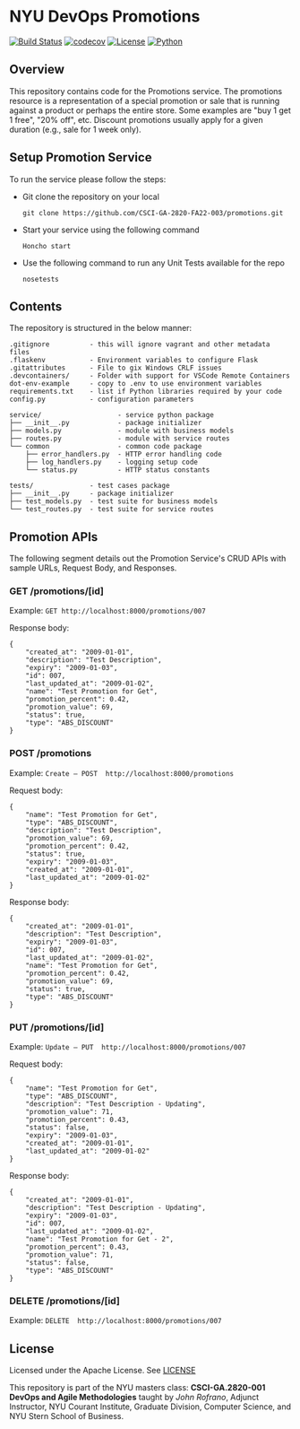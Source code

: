 # NYU DevOps Promotions

[![Build Status](https://github.com/CSCI-GA-2820-FA22-003/promotions/actions/workflows/tdd.yml/badge.svg)](https://github.com/CSCI-GA-2820-FA22-003/promotions/actions)
[![codecov](https://codecov.io/gh/CSCI-GA-2820-FA22-003/promotions/branch/main/graph/badge.svg?token=7QW1Z8EFFN)](https://codecov.io/gh/CSCI-GA-2820-FA22-003/promotions)
[![License](https://img.shields.io/badge/License-Apache_2.0-blue.svg)](https://opensource.org/licenses/Apache-2.0)
[![Python](https://img.shields.io/badge/Language-Python-blue.svg)](https://python.org/)

## Overview

This repository contains code for the Promotions service. The promotions resource is a representation of a special promotion or sale that is running against a product or perhaps the entire store. Some examples are "buy 1 get 1 free", "20% off", etc. Discount promotions usually apply for a given duration (e.g., sale for 1 week only). 

## Setup Promotion Service

To run the service please follow the steps:

- Git clone the repository on your local

    `git clone https://github.com/CSCI-GA-2820-FA22-003/promotions.git`

- Start your service using the following command

    `Honcho start`

- Use the following command to run any Unit Tests available for the repo

    `nosetests`

## Contents

The repository is structured in the below manner:

```text
.gitignore          - this will ignore vagrant and other metadata files
.flaskenv           - Environment variables to configure Flask
.gitattributes      - File to gix Windows CRLF issues
.devcontainers/     - Folder with support for VSCode Remote Containers
dot-env-example     - copy to .env to use environment variables
requirements.txt    - list if Python libraries required by your code
config.py           - configuration parameters

service/                   - service python package
├── __init__.py            - package initializer
├── models.py              - module with business models
├── routes.py              - module with service routes
└── common                 - common code package
    ├── error_handlers.py  - HTTP error handling code
    ├── log_handlers.py    - logging setup code
    └── status.py          - HTTP status constants

tests/              - test cases package
├── __init__.py     - package initializer
├── test_models.py  - test suite for business models
└── test_routes.py  - test suite for service routes
```

## Promotion APIs

The following segment details out the Promotion Service's CRUD APIs with sample URLs, Request Body, and Responses. 

### GET /promotions/[id]

Example: `GET http://localhost:8000/promotions/007`

Response body:

    {
        "created_at": "2009-01-01",
        "description": "Test Description",
        "expiry": "2009-01-03",
        "id": 007,
        "last_updated_at": "2009-01-02",
        "name": "Test Promotion for Get",
        "promotion_percent": 0.42,
        "promotion_value": 69,
        "status": true,
        "type": "ABS_DISCOUNT"
    }


### POST /promotions

Example: `Create – POST  http://localhost:8000/promotions`

Request body:

    {
        "name": "Test Promotion for Get",
        "type": "ABS_DISCOUNT",
        "description": "Test Description",
        "promotion_value": 69,
        "promotion_percent": 0.42,
        "status": true,
        "expiry": "2009-01-03",
        "created_at": "2009-01-01",
        "last_updated_at": "2009-01-02"
    }

Response body:

    {
        "created_at": "2009-01-01",
        "description": "Test Description",
        "expiry": "2009-01-03",
        "id": 007,
        "last_updated_at": "2009-01-02",
        "name": "Test Promotion for Get",
        "promotion_percent": 0.42,
        "promotion_value": 69,
        "status": true,
        "type": "ABS_DISCOUNT"
    }


### PUT /promotions/[id]

Example: `Update – PUT  http://localhost:8000/promotions/007`

Request body:

    {
        "name": "Test Promotion for Get",
        "type": "ABS_DISCOUNT",
        "description": "Test Description - Updating",
        "promotion_value": 71,
        "promotion_percent": 0.43,
        "status": false,
        "expiry": "2009-01-03",
        "created_at": "2009-01-01",
        "last_updated_at": "2009-01-02"
    }

Response body:

    {
        "created_at": "2009-01-01",
        "description": "Test Description - Updating",
        "expiry": "2009-01-03",
        "id": 007,
        "last_updated_at": "2009-01-02",
        "name": "Test Promotion for Get - 2",
        "promotion_percent": 0.43,
        "promotion_value": 71,
        "status": false,
        "type": "ABS_DISCOUNT"
    }


### DELETE /promotions/[id]

Example: `DELETE  http://localhost:8000/promotions/007`


## License

Licensed under the Apache License. See [LICENSE](LICENSE)

This repository is part of the NYU masters class: **CSCI-GA.2820-001 DevOps and Agile Methodologies** taught by *John Rofrano*, Adjunct Instructor, NYU Courant Institute, Graduate Division, Computer Science, and NYU Stern School of Business.

